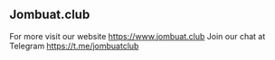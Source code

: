 
## Jombuat.club
For more visit our website https://www.jombuat.club
Join our chat at Telegram https://t.me/jombuatclub


